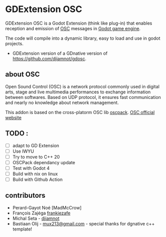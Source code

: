 # GDExtension OSC

GDExtension OSC is a Godot Extension (think like plug-in) that enables reception and emission of [OSC](http://opensoundcontrol.org/introduction-osc?) messages in [Godot game engine](https://godotengine.org/).

The code will compile into a dynamic library, easy to load and use in godot projects.

* GDExtension version of a GDnative version of https://github.com/djiamnot/gdosc.

## about OSC

Open Sound Control (OSC) is a network protocol commonly used in digital arts, stage and live multimedia performances to exchange information between softwares. Based on UDP protocol, it ensures fast communication and nearly no knowledge about network management.

This addon is based on the cross-platorm OSC lib [oscpack](http://www.rossbencina.com/code/oscpack).
[OSC official website](http://opensoundcontrol.org)

## TODO :

- [ ] adapt to GD Extension
- [ ] Use IWYU
- [ ] Try to move to C++ 20
- [ ] OSCPack dependancy update
- [ ] Test with Godot 4 
- [ ] Build with nix on linux
- [ ] Build with Github Action  

## contributors

- Perard-Gayot Noé [MadMcCrow]
- François Zajéga [frankiezafe](https://gitlab.com/frankiezafe/)
- Michal Seta - [djiamnot](https://gitlab.com/djiamnot/)
- Bastiaan Olij - [mux213@gmail.com](mux213@gmail.com) - special thanks for dgnative c++ template!
